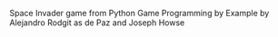 Space Invader game from Python Game Programming by Example by Alejandro Rodgit as de Paz and Joseph Howse
